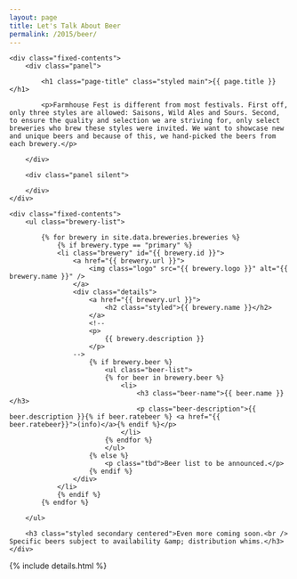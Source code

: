 ```yaml
---
layout: page
title: Let's Talk About Beer
permalink: /2015/beer/
---
```


<div class="panel-container two-up beer-intro-2up">

	<div class="fixed-contents">
		<div class="panel">

		    <h1 class="page-title" class="styled main">{{ page.title }}</h1>

			<p>Farmhouse Fest is different from most festivals. First off, only three styles are allowed: Saisons, Wild Ales and Sours. Second, to ensure the quality and selection we are striving for, only select breweries who brew these styles were invited. We want to showcase new and unique beers and because of this, we hand-picked the beers from each brewery.</p>

		</div>

		<div class="panel silent">

		</div>
	</div>
</div>


<div class="panel-container one-up beer-listing-1up">

	<div class="fixed-contents">
		<ul class="brewery-list">

			{% for brewery in site.data.breweries.breweries %}
				{% if brewery.type == "primary" %}
				<li class="brewery" id="{{ brewery.id }}">
					<a href="{{ brewery.url }}">
						<img class="logo" src="{{ brewery.logo }}" alt="{{ brewery.name }}" />
					</a>
					<div class="details">
						<a href="{{ brewery.url }}">
							<h2 class="styled">{{ brewery.name }}</h2>
						</a>
						<!--
						<p>
							{{ brewery.description }}
						</p>
					-->
						{% if brewery.beer %}
							<ul class="beer-list">
							{% for beer in brewery.beer %}
								<li>
									<h3 class="beer-name">{{ beer.name }}</h3>
									<p class="beer-description">{{ beer.description }}{% if beer.ratebeer %} <a href="{{ beer.ratebeer}}">(info)</a>{% endif %}</p>
								</li>
							{% endfor %}
							</ul>
						{% else %}
							<p class="tbd">Beer list to be announced.</p>
						{% endif %}
					</div>
				</li>
				{% endif %}
			{% endfor %}

		</ul>

		<h3 class="styled secondary centered">Even more coming soon.<br /> Specific beers subject to availability &amp; distribution whims.</h3>
	</div>

</div>



{% include details.html %}